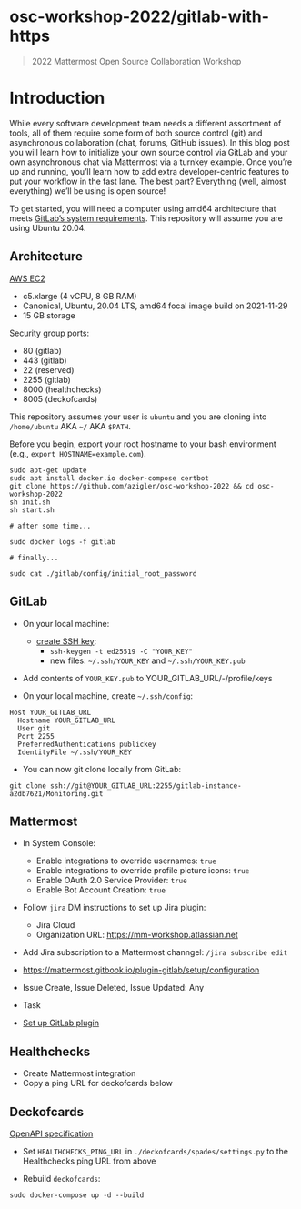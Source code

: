 # osc-workshop-2022/gitlab-with-https

> 2022 Mattermost Open Source Collaboration Workshop

# Introduction

While every software development team needs a different assortment of tools, all of them require some form of both source control (git) and asynchronous collaboration (chat, forums, GitHub issues). In this blog post you will learn how to initialize your own source control via GitLab and your own asynchronous chat via Mattermost via a turnkey example. Once you’re up and running, you’ll learn how to add extra developer-centric features to put your workflow in the fast lane. The best part? Everything (well, almost everything) we’ll be using is open source!

To get started, you will need a computer using amd64 architecture that meets [GitLab’s system requirements](https://docs.gitlab.com/ee/install/requirements.html). This repository will assume you are using Ubuntu 20.04.

## Architecture

[AWS EC2](https://aws.amazon.com/ec2/)

- c5.xlarge (4 vCPU, 8 GB RAM)
- Canonical, Ubuntu, 20.04 LTS, amd64 focal image build on 2021-11-29
- 15 GB storage

Security group ports:
- 80 (gitlab)
- 443 (gitlab)
- 22 (reserved)
- 2255 (gitlab)
- 8000 (healthchecks)
- 8005 (deckofcards)

This repository assumes your user is `ubuntu` and you are cloning into `/home/ubuntu` AKA `~/` AKA `$PATH`.

Before you begin, export your root hostname to your bash environment (e.g., `export HOSTNAME=example.com`).

```
sudo apt-get update
sudo apt install docker.io docker-compose certbot
git clone https://github.com/azigler/osc-workshop-2022 && cd osc-workshop-2022
sh init.sh
sh start.sh

# after some time...

sudo docker logs -f gitlab

# finally...

sudo cat ./gitlab/config/initial_root_password
```

## GitLab

- On your local machine:
  - [create SSH key](https://docs.gitlab.com/ee/user/ssh.html): 
    - `ssh-keygen -t ed25519 -C "YOUR_KEY"`
    - new files: `~/.ssh/YOUR_KEY` and `~/.ssh/YOUR_KEY.pub`

- Add contents of `YOUR_KEY.pub` to YOUR_GITLAB_URL/-/profile/keys

- On your local machine, create `~/.ssh/config`:

```
Host YOUR_GITLAB_URL
  Hostname YOUR_GITLAB_URL
  User git
  Port 2255
  PreferredAuthentications publickey
  IdentityFile ~/.ssh/YOUR_KEY
```

- You can now git clone locally from GitLab:

```
git clone ssh://git@YOUR_GITLAB_URL:2255/gitlab-instance-a2db7621/Monitoring.git
```

## Mattermost

- In System Console:
  - Enable integrations to override usernames: `true`
  - Enable integrations to override profile picture icons: `true`
  - Enable OAuth 2.0 Service Provider: `true`
  - Enable Bot Account Creation: `true`

- Follow `jira` DM instructions to set up Jira plugin:
  - Jira Cloud
  - Organization URL: https://mm-workshop.atlassian.net

- Add Jira subscription to a Mattermost channgel: `/jira subscribe edit`

- https://mattermost.gitbook.io/plugin-gitlab/setup/configuration
 - Issue Create, Issue Deleted, Issue Updated: Any
 - Task

- [Set up GitLab plugin](https://github.com/mattermost/mattermost-plugin-gitlab/blob/master/docs/setup/configuration.md)

## Healthchecks

- Create Mattermost integration
- Copy a ping URL for deckofcards below

## Deckofcards

[OpenAPI specification](https://app.swaggerhub.com/apis/Thumbworks/DeckOfCards/1.0.0)

- Set `HEALTHCHECKS_PING_URL` in `./deckofcards/spades/settings.py` to the Healthchecks ping URL from above

- Rebuild `deckofcards`:

```
sudo docker-compose up -d --build
```
